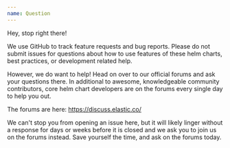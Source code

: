 ```yaml
---
name: Question
---
```


Hey, stop right there!

We use GitHub to track feature requests and bug reports. Please do not submit issues for questions about how to use features of these helm charts, best practices, or development related help.

However, we do want to help! Head on over to our official forums and ask your questions there. In additional to awesome, knowledgeable community contributors, core helm chart developers are on the forums every single day to help you out.

The forums are here: https://discuss.elastic.co/

We can't stop you from opening an issue here, but it will likely linger without a response for days or weeks before it is closed and we ask you to join us on the forums instead. Save yourself the time, and ask on the forums today.
